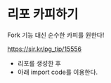 # 리포 카피하기 

Fork 기능 대신 순수한 카피를 원한다! 

https://sir.kr/pg_tip/15556

- 리포를 생성한 후 
- 아래 import code를 이용한다. 

